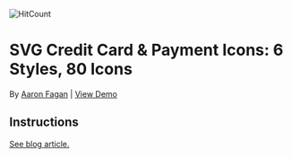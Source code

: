 ![HitCount](http://hits.dwyl.io/aaronfagan/svg-credit-card-payment-icons.svg)
# SVG Credit Card & Payment Icons: 6 Styles, 80 Icons
By [Aaron Fagan](https://www.aaronfagan.ca/) | [View Demo](https://cdn.aaronfagan.ca/demo/graphics/svg-credit-card-payment-icons/)

## Instructions
[See blog article.](https://www.aaronfagan.ca/blog/2017/svg-credit-card-payment-icons-6-styles-80-icons/)
